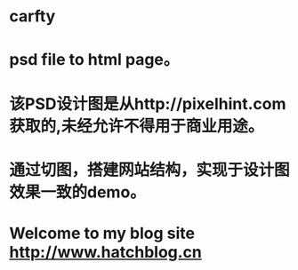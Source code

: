 # carfty
# psd file to html page。
# 该PSD设计图是从http://pixelhint.com 获取的,未经允许不得用于商业用途。
# 通过切图，搭建网站结构，实现于设计图效果一致的demo。
# Welcome to my blog site http://www.hatchblog.cn
